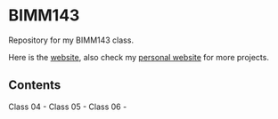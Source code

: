 # BIMM143 
Repository for my BIMM143 class.

Here is the [website](https://brandongonzalez01.github.io/BIMM143_WI19/), also check my [personal website](https://brandongonzalez01.github.io/) for more projects.

## Contents

Class 04 -
Class 05 -
Class 06 - 
